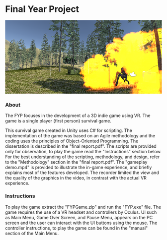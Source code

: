 # Final Year Project
![alt text for screen readers](https://github.com/giorgosph/Survival-Game-in-VR/blob/main/gameplay%20screenshot%201.png)
### About
The FYP focuses in the development of a 3D indie game using VR. The game is a single player (first person) survival game. 

This survival game created in Unity uses C# for scripting. The implementation of the game was based on an Agile methodology and the coding uses the principles of Object-Oriented Programming. The dissertation is described in the "final report.pdf". The scripts are provided only for observation, to play the game read the "Instructions" section below. For the best understanding of the scripting, methodology, and design, refer to the "Methodology" section in the "final report.pdf". The "gameplay demo.mp4" is provided to illustrate the in-game experience, and briefly explains most of the features developed. The recorder limited the view and the quality of the graphics in the video, in contrast with the actual VR experience.
### Instructions
To play the game extract the "FYPGame.zip" and run the "FYP.exe" file. The game requires the use of a VR headset and controllers by Oculus. UI such as Main Menu, Game Over Screen, and Pause Menu, appears on the PC screen and the user can interact with the UI buttons using the mouse. The controller instructions, to play the game can be found in the "manual" section of the Main Menu.

